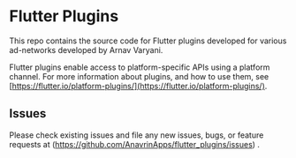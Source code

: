 # Flutter Plugins

This repo contains the source code for Flutter plugins developed for various ad-networks developed by Arnav Varyani.


Flutter plugins enable access to platform-specific APIs using a platform channel. 
For more information about plugins, and how to use them, see
[https://flutter.io/platform-plugins/](https://flutter.io/platform-plugins/).

## Issues

Please check existing issues and file any new issues, bugs, or feature requests at (https://github.com/AnavrinApps/flutter_plugins/issues) .


